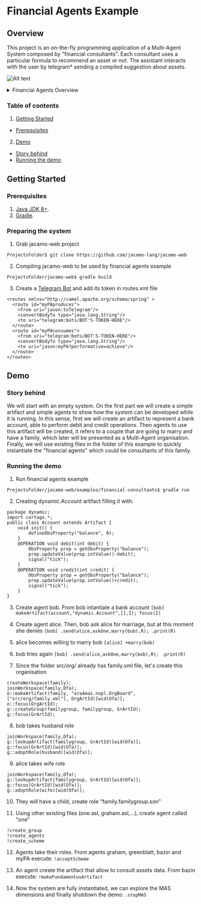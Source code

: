 # Financial Agents Example
## Overview
This project is an on-the-fly programming application of a Multi-Agent System composed by "financial consultants". 
Each consultant uses a particular formula to recommend an asset or not. The assistant interacts with the user by telegram* sending a compiled suggestion about assets.

![Alt text](https://g.gravizo.com/source/financialAgentsOverview?https%3A%2F%2Fraw.githubusercontent.com%2Fjacamo-lang%2Fjacamo-rest%2Fmaster%2Fexamples%2Ffinancial-consultants%2FREADME.md)
<details> 
<summary>Financial Agents Overview</summary>
financialAgentsOverview
digraph G {
	subgraph cluster_0 {
		label="Multi-Agent System\nFinancial Agents";
		Assistant [label="Personal Assistant"];
		Expert1 [label="Expert 1"];
		ExpertN [label="Expert N"];
	}
	subgraph cluster_1 {
		label="Humans";
		Human [shape=circle];
	}
	subgraph cluster_2 {
		label="Legend";
		node[ shape = plaintext ];
		leg2[ label = "Through\nTelegram" ];
		leg4[ label = "ACL\nMessage" ];
		node [ shape = point height = 0 width = 0 margin = 0 ];
		leg1 leg3
		{ rank = same; leg1 leg2 }
		{ rank = same; leg3 leg4 }
		edge[ minlen = 1 ];
		leg1 -> leg2[ style = dotted ];
		leg3 -> leg4;
	}
	Human -> Assistant [color = gray20, fontcolor = gray20, style = dotted, label="Recomendation?"];
	Assistant -> Expert1 [color = gray20, fontcolor = gray20, label="ABCD?"];
	Expert1 -> Assistant [color = black, fontcolor = black, label="Buy\nABCD"];
	Assistant -> ExpertN [color = gray20, fontcolor = gray20, label="ABCD?"];
	ExpertN -> Assistant [color = black, fontcolor = black, label="Buy\nABCD"];
	Assistant -> Human [color = black, fontcolor = black, style = dotted, label="Buy\nABCD"];
}
financialAgentsOverview
</details>

### Table of contents
1. [Getting Started](#getting-started)
  * [Prerequisites](#prerequisites)
2. [Demo](#demo)
  * [Story behind](#story-behind)
  * [Running the demo](#running-the-demo)

## Getting Started
### Prerequisites
1. [Java JDK 8+](https://www.oracle.com/technetwork/pt/java/javase/).
2. [Gradle](https://gradle.org/install/).

### Preparing the system
1. Grab jacamo-web project 
```
ProjectsFolder$ git clone https://github.com/jacamo-lang/jacamo-web
```
2. Compiling jacamo-web to be used by financial agents example
```
ProjectsFolder/jacamo-web$ gradle build
```
3. Create a [Telegram Bot](https://core.telegram.org/bots) and add its token in routes.xml file
```
<routes xmlns="http://camel.apache.org/schema/spring" >
  <route id="myPAproduces">
    <from uri="jason:toTelegram"/>
    <convertBodyTo type="java.lang.String"/>
    <to uri="telegram:bots/BOT'S-TOKEN-HERE"/>
  </route>
  <route id="myPAconsumes">
    <from uri="telegram:bots/BOT'S-TOKEN-HERE"/>
    <convertBodyTo type="java.lang.String"/>
    <to uri="jason:myPA?performative=achieve"/>
  </route>
</routes>
```

## Demo
### Story behind
We will start with an empty system. On the first part we will create a simple artifact and simple agents to show how the system can be developed while it is running. In this sense, first we will create an artifact to represent a bank account, able to perform debit and credit operations. Then agents to use this artifact will be created, it refers to a couple that are going to marry and have a family, which later will be presented as a Multi-Agent organisation. Finally, we will use existing files in the folder of this example to quickly instantiate the "financial agents" which could be consultants of this family.

### Running the demo
1. Run financial agents example
```
ProjectsFolder/jacamo-web/examples/financial-consultants$ gradle run
```
2. Creating dynamic.Account artifact filling it with:
```
package dynamic;
import cartago.*;
public class Account extends Artifact {
	void init() {
	    defineObsProperty("balance", 0);
    }
    @OPERATION void debit(int debit) {
        ObsProperty prop = getObsProperty("balance");
        prop.updateValue(prop.intValue()-debit);
        signal("tick");
    }
    @OPERATION void credit(int credit) {
        ObsProperty prop = getObsProperty("balance");
        prop.updateValue(prop.intValue()+credit);
        signal("tick");
    }
}
```
3. Create agent bob. From bob intantiate a bank account
```[bob] makeArtifact(account,"dynamic.Account",[],I); focus(I)```

4. Create agent alice. Then, bob ask alice for marriage, but at this moment she denies
```[bob] .send(alice,askOne,marry(bob),R); .print(R)```

5. alice becomes willing to marry bob
```[alice] +marry(bob)```

6. bob tries again
```[bob] .send(alice,askOne,marry(bob),R); .print(R)```

7. Since the folder src/org/ already has family.xml file, let's create this organisation
```[bob] 
createWorkspace(family); 
joinWorkspace(family,Ofa);
o::makeArtifact(family, "ora4mas.nopl.OrgBoard", ["src/org/family.xml"], OrgArtId)[wid(Ofa)];
o::focus(OrgArtId);
g::createGroup(familygroup, familygroup, GrArtId);
g::focus(GrArtId);
```
8. bob takes husband role
```[bob] 
joinWorkspace(family,Ofa);
g::lookupArtifact(familygroup, GrArtId)[wid(Ofa)];
g::focus(GrArtId)[wid(Ofa)];
g::adoptRole(husband)[wid(Ofa)];
```
9. alice takes wife role
```[alice] 
joinWorkspace(family,Ofa);
g::lookupArtifact(familygroup, GrArtId)[wid(Ofa)];
g::focus(GrArtId)[wid(Ofa)];
g::adoptRole(wife)[wid(Ofa)];
```
10. They will have a child, create role "family.familygroup.son"

11. Using other existing files (one.asl, graham.asl,...), create agent called "one"
```[one] 
!create_group
!create_agents
!create_scheme
```
12. Agents take their roles. From agents graham, greenblatt, bazin and myPA execute:
```!acceptScheme```

13. An agent create the artifact that allow to consult assets data. From bazin execute:
```!makeFundamentusArtifact```
14. Now the system are fully instantiated, we can explore the MAS dimensions and finally shutdown the demo:
```.stopMAS```
